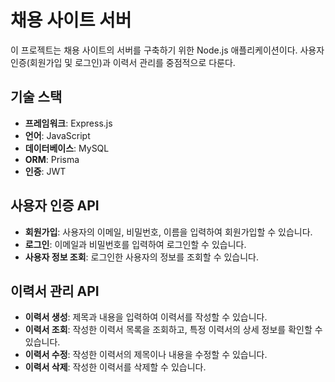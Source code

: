 # 채용 사이트 서버

이 프로젝트는 채용 사이트의 서버를 구축하기 위한 Node.js 애플리케이션이다. 사용자 인증(회원가입 및 로그인)과 이력서 관리를 중점적으로 다룬다.

## 기술 스택

- **프레임워크**: Express.js
- **언어**: JavaScript
- **데이터베이스**: MySQL
- **ORM**: Prisma
- **인증**: JWT

## 사용자 인증 API

- **회원가입**: 사용자의 이메일, 비밀번호, 이름을 입력하여 회원가입할 수 있습니다.
- **로그인**: 이메일과 비밀번호를 입력하여 로그인할 수 있습니다.
- **사용자 정보 조회**: 로그인한 사용자의 정보를 조회할 수 있습니다.

## 이력서 관리 API

- **이력서 생성**: 제목과 내용을 입력하여 이력서를 작성할 수 있습니다.
- **이력서 조회**: 작성한 이력서 목록을 조회하고, 특정 이력서의 상세 정보를 확인할 수 있습니다.
- **이력서 수정**: 작성한 이력서의 제목이나 내용을 수정할 수 있습니다.
- **이력서 삭제**: 작성한 이력서를 삭제할 수 있습니다.
